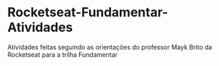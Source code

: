 # Rocketseat-Fundamentar-Atividades

Atividades feitas seguindo as orientações do professor Mayk Brito da Rocketseat para a trilha Fundamentar
